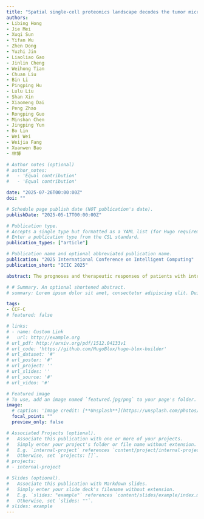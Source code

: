 ```yaml
---
title: "Spatial single-cell proteomics landscape decodes the tumor microenvironmental ecosystem of intrahepatic cholangiocarcinoma "
authors:
- Libing Hong
- Jie Mei
- Xuqi Sun
- Yifan Wu
- Zhen Dong
- Yuzhi Jin
- Liaoliao Gao
- Jinlin Cheng
- Weihong Tian
- Chuan Liu
- Bin Li
- Pingping Hu
- Lulu Liu
- Shan Xin
- Xiaomeng Dai
- Peng Zhao
- Rongping Guo
- Minshan Chen
- Jingping Yun
- Bo Lin
- Wei Wei
- Weijia Fang
- Xuanwen Bao
- 林博

# Author notes (optional)
# author_notes:
#   - 'Equal contribution'  
#   - 'Equal contribution'

date: "2025-07-26T00:00:00Z"
doi: ""

# Schedule page publish date (NOT publication's date).
publishDate: "2025-05-17T00:00:00Z"

# Publication type.
# Accepts a single type but formatted as a YAML list (for Hugo requirements).
# Enter a publication type from the CSL standard.
publication_types: ["article"]

# Publication name and optional abbreviated publication name.
publication: "2025 International Conference on Intelligent Computing"
publication_short: "ICIC 2025"

abstract: The prognoses and therapeutic responses of patients with intrahepatic cholangiocarcinoma (iCCA) are influenced by spatial interactions within the tumor microenvironment (TME), yet its spatial characteristics remain understudied. This study aimed to construct a comprehensive spatial atlas of iCCA using artificial intelligence-assisted spatial multiomics approaches and identify spatial features linked to prognosis and immunotherapy. By integrating data from diverse spatial multiomics technologies—including imaging mass cytometry, spatial proteomics, spatial transcriptomics, multiplex immunofluorescence, single-cell and bulk RNA/proteomics—across over 1.06 million resolved cells, we revealed that spatial topology, encompassing cellular deposition patterns, communities, and intercellular communications, strongly correlates with patient prognosis. Notably, CD163hi M2-like resident-tissue macrophages suppress antitumor immunity through direct interaction with CD8+ T cells, associating with poorer survival. We identified five spatial subtypes with distinct prognoses and proposed subtype-specific therapeutic strategies. Additionally, a spatial TME deep learning system was developed to accurately predict patient prognosis from a single 1-mm² tumor sample. This work provides foundational insights into the spatial TME ecosystem of iCCA, laying groundwork for precise patient stratification and personalized treatment development.

# # Summary. An optional shortened abstract.
# summary: Lorem ipsum dolor sit amet, consectetur adipiscing elit. Duis posuere tellus ac convallis placerat. Proin tincidunt magna sed ex sollicitudin condimentum.

tags:
- CCF-C
# featured: false

# links:
# - name: Custom Link
#   url: http://example.org
# url_pdf: http://arxiv.org/pdf/1512.04133v1
# url_code: 'https://github.com/HugoBlox/hugo-blox-builder'
# url_dataset: '#'
# url_poster: '#'
# url_project: ''
# url_slides: ''
# url_source: '#'
# url_video: '#'

# Featured image
# To use, add an image named `featured.jpg/png` to your page's folder. 
image:
  # caption: 'Image credit: [**Unsplash**](https://unsplash.com/photos/s9CC2SKySJM)'
  focal_point: ""
  preview_only: false

# Associated Projects (optional).
#   Associate this publication with one or more of your projects.
#   Simply enter your project's folder or file name without extension.
#   E.g. `internal-project` references `content/project/internal-project/index.md`.
#   Otherwise, set `projects: []`.
# projects:
# - internal-project

# Slides (optional).
#   Associate this publication with Markdown slides.
#   Simply enter your slide deck's filename without extension.
#   E.g. `slides: "example"` references `content/slides/example/index.md`.
#   Otherwise, set `slides: ""`.
# slides: example
---
```

<!-- 
{{% callout note %}}
Create your slides in Markdown - click the *Slides* button to check out the example.
{{% /callout %}}

Add the publication's **full text** or **supplementary notes** here. You can use rich formatting such as including [code, math, and images](https://docs.hugoblox.com/content/writing-markdown-latex/). -->
